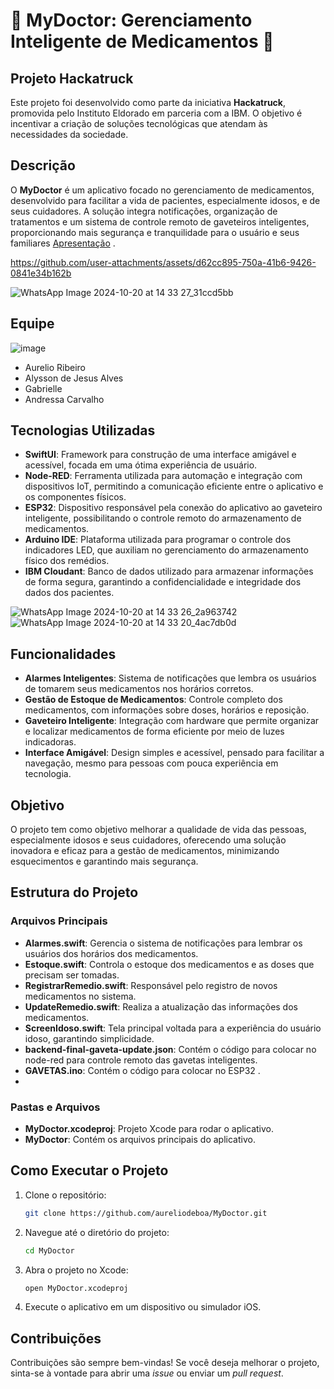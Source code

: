 # 💊 MyDoctor: Gerenciamento Inteligente de Medicamentos 💊
## Projeto Hackatruck
Este projeto foi desenvolvido como parte da iniciativa **Hackatruck**, promovida pelo Instituto Eldorado em parceria com a IBM. O objetivo é incentivar a criação de soluções tecnológicas que atendam às necessidades da sociedade.

## Descrição
O **MyDoctor** é um aplicativo focado no gerenciamento de medicamentos, desenvolvido para facilitar a vida de pacientes, especialmente idosos, e de seus cuidadores. A solução integra notificações, organização de tratamentos e um sistema de controle remoto de gaveteiros inteligentes, proporcionando mais segurança e tranquilidade para o usuário e seus familiares [Apresentação](https://www.canva.com/design/DAGT2Nh2fGY/R9UVhrHaN2J_BhzED_x2sg/edit)
.


https://github.com/user-attachments/assets/d62cc895-750a-41b6-9426-0841e34b162b


![WhatsApp Image 2024-10-20 at 14 33 27_31ccd5bb](https://github.com/user-attachments/assets/10a601af-2e81-43eb-8659-6f6912f5aa6e)

## Equipe
![image](https://github.com/user-attachments/assets/ef92f20e-7b6a-41c8-a52e-509de41792e6)


- Aurelio Ribeiro
- Alysson de Jesus Alves
- Gabrielle
- Andressa Carvalho

## Tecnologias Utilizadas
- **SwiftUI**: Framework para construção de uma interface amigável e acessível, focada em uma ótima experiência de usuário.
- **Node-RED**: Ferramenta utilizada para automação e integração com dispositivos IoT, permitindo a comunicação eficiente entre o aplicativo e os componentes físicos.
- **ESP32**: Dispositivo responsável pela conexão do aplicativo ao gaveteiro inteligente, possibilitando o controle remoto do armazenamento de medicamentos.
- **Arduino IDE**: Plataforma utilizada para programar o controle dos indicadores LED, que auxiliam no gerenciamento do armazenamento físico dos remédios.
- **IBM Cloudant**: Banco de dados utilizado para armazenar informações de forma segura, garantindo a confidencialidade e integridade dos dados dos pacientes.

 ![WhatsApp Image 2024-10-20 at 14 33 26_2a963742](https://github.com/user-attachments/assets/ddb1de0f-ec03-4ce8-a180-3d2cc9e4bb4e)
![WhatsApp Image 2024-10-20 at 14 33 20_4ac7db0d](https://github.com/user-attachments/assets/c2deb56e-ca6b-4997-8cb6-3ca7b60a32d6)



## Funcionalidades
- **Alarmes Inteligentes**: Sistema de notificações que lembra os usuários de tomarem seus medicamentos nos horários corretos.
- **Gestão de Estoque de Medicamentos**: Controle completo dos medicamentos, com informações sobre doses, horários e reposição.
- **Gaveteiro Inteligente**: Integração com hardware que permite organizar e localizar medicamentos de forma eficiente por meio de luzes indicadoras.
- **Interface Amigável**: Design simples e acessível, pensado para facilitar a navegação, mesmo para pessoas com pouca experiência em tecnologia.

## Objetivo
O projeto tem como objetivo melhorar a qualidade de vida das pessoas, especialmente idosos e seus cuidadores, oferecendo uma solução inovadora e eficaz para a gestão de medicamentos, minimizando esquecimentos e garantindo mais segurança.

## Estrutura do Projeto

### Arquivos Principais

- **Alarmes.swift**: Gerencia o sistema de notificações para lembrar os usuários dos horários dos medicamentos.
- **Estoque.swift**: Controla o estoque dos medicamentos e as doses que precisam ser tomadas.
- **RegistrarRemedio.swift**: Responsável pelo registro de novos medicamentos no sistema.
- **UpdateRemedio.swift**: Realiza a atualização das informações dos medicamentos.
- **ScreenIdoso.swift**: Tela principal voltada para a experiência do usuário idoso, garantindo simplicidade.
- **backend-final-gaveta-update.json**: Contém o código para colocar no node-red para controle remoto das gavetas inteligentes.
- **GAVETAS.ino**: Contém o código para colocar no ESP32 .
- 
### Pastas e Arquivos
- **MyDoctor.xcodeproj**: Projeto Xcode para rodar o aplicativo.
- **MyDoctor**: Contém os arquivos principais do aplicativo.

## Como Executar o Projeto

1. Clone o repositório:
   ```bash
   git clone https://github.com/aureliodeboa/MyDoctor.git
   ```

2. Navegue até o diretório do projeto:
   ```bash
   cd MyDoctor
   ```

3. Abra o projeto no Xcode:
   ```bash
   open MyDoctor.xcodeproj
   ```

4. Execute o aplicativo em um dispositivo ou simulador iOS.

## Contribuições
Contribuições são sempre bem-vindas! Se você deseja melhorar o projeto, sinta-se à vontade para abrir uma *issue* ou enviar um *pull request*.

 
